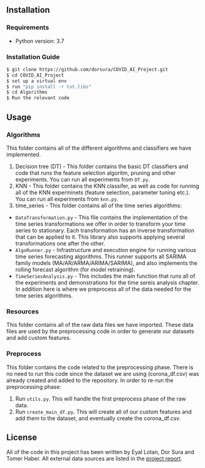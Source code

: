 ## Installation

### Requirements 
* Python version: 3.7

### Installation Guide

```bash
$ git clone https://github.com/dorsura/COVID_AI_Project.git
$ cd COVID_AI_Project
$ set up a virtual env
$ run "pip install -r txt.libs" 
$ cd Algorithms
$ Run the relevant code
```

## Usage

### Algorithms  
This folder contains all of the different algorithms and classifiers we have implemented. 
1. Decision tree (DT) - This folder contains the basic DT classifiers and code that runs the feature selection
algoritm, pruning and other experiments. You can run all experiments from ```DT.py```.
2. KNN - This folder contains the KNN classifer, as well as code for running all of the KNN experminets (feature 
selection, parameter tuning etc.). You can run all experiments from ```knn.py```.
3. time_series - This folder contains all of the time series algorithms:
* ```DataTransformation.py``` - This file contains the implementation of the time series transformations we offer in order to transform your time series to stationary. Each transformation has an inverse transformation that can be applied to it. This library also supports applying several transformations one after the other. 
* ```AlgoRunner.py``` - Infrastructure and execution engine for running various time series forecasting algorithms. This runner supports all SARIMA family models (MA/AR/ARMA/ARIMA/SARIMA), and also implements the rolling forecast algorithm (for model retraining). 
* ```TimeSeriesAnalysis.py``` - This includes the main function that runs all of the experiments and demonstrations for the time sereis analysis chapter. In addition here is where we preprocess all of the data needed for the time series algorithms.
	   
### Resources 
This folder contains all of the raw data files we have imported. These data files are used by the preprocessing code
in order to generate our datasets and add custom features.

### Preprocess  
This folder contains the code related to the preprocessing phase. There is no need to run this code since 
the dataset we are using (corona_df.csv) was already created and added to the repository. 
In order to re-run the preprocessing phase:
1. Run ```utils.py```. This will handle the first preprocess phase of the raw data.
2. Run ```create_main_df.py```. This will create all of our custom features and add them to the dataset, and eventually
create the corona_df.csv. 

## License

All of the code in this project has been written by Eyal Lotan, Dor Sura and Tomer Haber. All external data sources are listed in the [project report](https://github.com/Eyallotan/COVID_AI_Project/blob/master/Project%20report.pdf).
